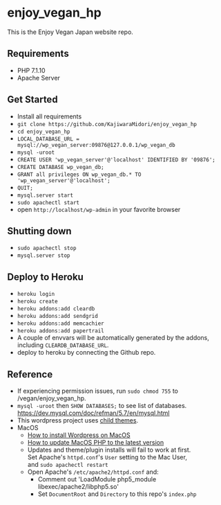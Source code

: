 # enjoy_vegan_hp
This is the Enjoy Vegan Japan website repo.

## Requirements
- PHP 7.1.10
- Apache Server

## Get Started
- Install all requirements
- `git clone https://github.com/KajiwaraMidori/enjoy_vegan_hp`
- `cd enjoy_vegan_hp`
- `LOCAL_DATABASE_URL = mysql://wp_vegan_server:09876@127.0.0.1/wp_vegan_db`
- `mysql -uroot`
- `CREATE USER 'wp_vegan_server'@'localhost' IDENTIFIED BY '09876';`
- `CREATE DATABASE wp_vegan_db;`
- `GRANT all privileges ON wp_vegan_db.* TO 'wp_vegan_server'@'localhost';`
- `QUIT;`
- `mysql.server start`
- `sudo apachectl start`
- open `http://localhost/wp-admin` in your favorite browser

## Shutting down
- `sudo apachectl stop`
- `mysql.server stop`

## Deploy to Heroku
- `heroku login`
- `heroku create`
- `heroku addons:add cleardb`
- `heroku addons:add sendgrid`
- `heroku addons:add memcachier`
- `heroku addons:add papertrail`
- A couple of envvars will be automatically generated by the addons,  
  including `CLEARDB_DATABASE_URL`.
- deploy to heroku by connecting the Github repo.

## Reference
- If experiencing permission issues, run `sudo chmod 755` to /vegan/enjoy_vegan_hp.
- `mysql -uroot` then `SHOW DATABASES;` to see list of databases.  
  https://dev.mysql.com/doc/refman/5.7/en/mysql.html
- This wordpress project uses [child themes](https://codex.wordpress.org/Child_Themes).
- MacOS
  - [How to install Wordpress on MacOS](https://qiita.com/purio/items/416a6762583c087ece61)    
  - [How to update MacOS PHP to the latest version](https://php-osx.liip.ch/)
  - Updates and theme/plugin installs will fail to work at first.  
    Set Apache's `httpd.conf`'s `User` setting to the Mac User,  
    and `sudo apachectl restart`
  - Open Apache's `/etc/apache2/httpd.conf` and:
    - Comment out 'LoadModule php5_module libexec/apache2/libphp5.so'
    - Set `DocumentRoot` and `Directory` to this repo's `index.php`
